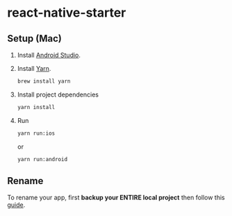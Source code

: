 # react-native-starter


## Setup (Mac)

1. Install [Android Studio](https://developer.android.com/studio).

2. Install [Yarn](https://yarnpkg.com/lang/en/).
    ```bash
    brew install yarn
    ```

3. Install project dependencies
    ```bash
    yarn install
    ```

4. Run
    ```bash
    yarn run:ios
    ```

    or

    ```bash
    yarn run:android
    ```

## Rename

To rename your app, first **backup your ENTIRE local project** then follow this [guide](https://dev.to/abdulbasit313/proper-way-to-rename-a-react-native-project-in-2019-3b98).